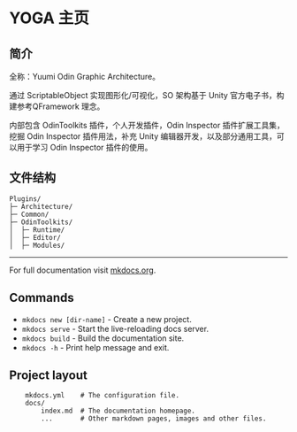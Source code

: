 # YOGA 主页

## 简介

全称：Yuumi Odin Graphic Architecture。

通过 ScriptableObject 实现图形化/可视化，SO 架构基于 Unity 官方电子书，构建参考QFramework 理念。

内部包含 OdinToolkits 插件，个人开发插件，Odin Inspector 插件扩展工具集，挖掘 Odin Inspector 插件用法，补充 Unity 编辑器开发，以及部分通用工具，可以用于学习 Odin Inspector 插件的使用。

## 文件结构

```text
Plugins/
├─ Architecture/
├─ Common/
├─ OdinToolkits/
│  ├─ Runtime/
│  ├─ Editor/
│  ├─ Modules/

```

---

For full documentation visit [mkdocs.org](https://www.mkdocs.org).

## Commands

- `mkdocs new [dir-name]` - Create a new project.
- `mkdocs serve` - Start the live-reloading docs server.
- `mkdocs build` - Build the documentation site.
- `mkdocs -h` - Print help message and exit.

## Project layout

```text
    mkdocs.yml    # The configuration file.
    docs/
        index.md  # The documentation homepage.
        ...       # Other markdown pages, images and other files.
```
